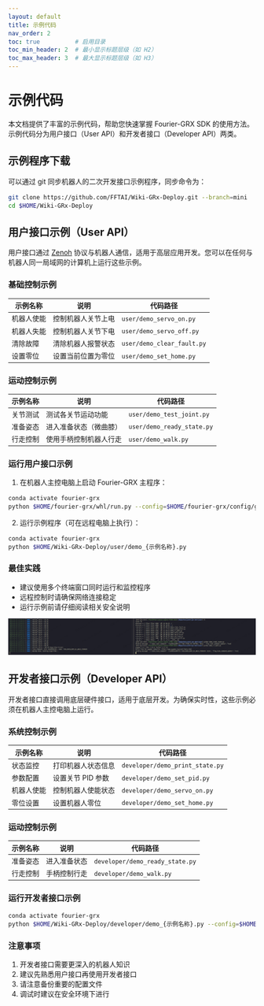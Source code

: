 ```yaml
---
layout: default
title: 示例代码
nav_order: 2
toc: true          # 启用目录
toc_min_header: 2  # 最小显示标题层级（如 H2）
toc_max_header: 3  # 最大显示标题层级（如 H3）
---
```


# 示例代码

本文档提供了丰富的示例代码，帮助您快速掌握 Fourier-GRX SDK 的使用方法。
示例代码分为用户接口（User API）和开发者接口（Developer API）两类。

## 示例程序下载

可以通过 git 同步机器人的二次开发接口示例程序，同步命令为：

```bash
git clone https://github.com/FFTAI/Wiki-GRx-Deploy.git --branch=mini
cd $HOME/Wiki-GRx-Deploy
```

## 用户接口示例（User API）

用户接口通过 [Zenoh](https://zenoh.io/) 协议与机器人通信，适用于高层应用开发。您可以在任何与机器人同一局域网的计算机上运行这些示例。

### 基础控制示例

| 示例名称 | 说明 | 代码路径 |
|---------|------|----------|
| 机器人使能 | 控制机器人关节上电 | `user/demo_servo_on.py` |
| 机器人失能 | 控制机器人关节下电 | `user/demo_servo_off.py` |
| 清除故障 | 清除机器人报警状态 | `user/demo_clear_fault.py` |
| 设置零位 | 设置当前位置为零位 | `user/demo_set_home.py` |

### 运动控制示例

| 示例名称 | 说明 | 代码路径 |
|---------|------|----------|
| 关节测试 | 测试各关节运动功能 | `user/demo_test_joint.py` |
| 准备姿态 | 进入准备状态（微曲膝） | `user/demo_ready_state.py` |
| 行走控制 | 使用手柄控制机器人行走 | `user/demo_walk.py` |

### 运行用户接口示例

1. 在机器人主控电脑上启动 Fourier-GRX 主程序：
   
```bash
conda activate fourier-grx
python $HOME/fourier-grx/whl/run.py --config=$HOME/fourier-grx/config/grmini1/config_GRMini1_{型号}_sdk.yaml
```

2. 运行示例程序（可在远程电脑上执行）：

```bash
conda activate fourier-grx
python $HOME/Wiki-GRx-Deploy/user/demo_{示例名称}.py
```

### 最佳实践

- 建议使用多个终端窗口同时运行和监控程序
- 远程控制时请确保网络连接稳定
- 运行示例前请仔细阅读相关安全说明

![终端示例](/assets/images/example_user_terminal.png)

## 开发者接口示例（Developer API）

开发者接口直接调用底层硬件接口，适用于底层开发。为确保实时性，这些示例必须在机器人主控电脑上运行。

### 系统控制示例

| 示例名称 | 说明 | 代码路径 |
|---------|------|----------|
| 状态监控 | 打印机器人状态信息 | `developer/demo_print_state.py` |
| 参数配置 | 设置关节 PID 参数 | `developer/demo_set_pid.py` |
| 机器人使能 | 控制机器人使能状态 | `developer/demo_servo_on.py` |
| 零位设置 | 设置机器人零位 | `developer/demo_set_home.py` |

### 运动控制示例

| 示例名称 | 说明 | 代码路径 |
|---------|------|----------|
| 准备姿态 | 进入准备状态 | `developer/demo_ready_state.py` |
| 行走控制 | 手柄控制行走 | `developer/demo_walk.py` |

### 运行开发者接口示例

```bash
conda activate fourier-grx
python $HOME/Wiki-GRx-Deploy/developer/demo_{示例名称}.py --config=$HOME/fourier-grx/config/grmini1/config_GRMini1_{型号}_sdk.yaml
```

### 注意事项

1. 开发者接口需要更深入的机器人知识
2. 建议先熟悉用户接口再使用开发者接口
3. 请注意备份重要的配置文件
4. 调试时建议在安全环境下进行
